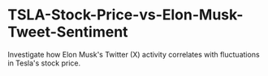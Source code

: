 # TSLA-Stock-Price-vs-Elon-Musk-Tweet-Sentiment
 Investigate how Elon Musk's Twitter (X) activity correlates with fluctuations in Tesla's stock price.
